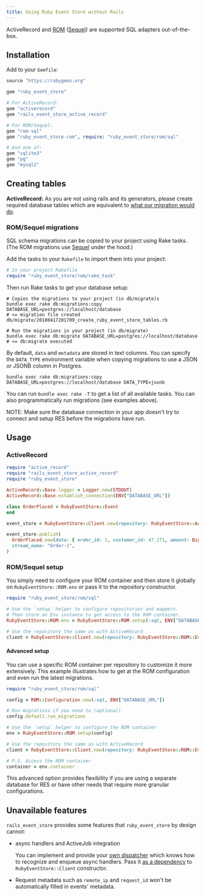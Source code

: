 ```yaml
---
title: Using Ruby Event Store without Rails
---
```


ActiveRecord and [ROM](http://rom-rb.org/) ([Sequel](https://github.com/jeremyevans/sequel)) are supported SQL adapters out-of-the-box.

## Installation

Add to your `Gemfile`:

```ruby
source "https://rubygems.org"

gem "ruby_event_store"

# For ActiveRecord:
gem "activerecord"
gem "rails_event_store_active_record"

# For ROM/Sequel:
gem "rom-sql"
gem "ruby_event_store-rom", require: "ruby_event_store/rom/sql"

# And one of:
gem "sqlite3"
gem "pg"
gem "mysql2"
```

## Creating tables

**ActiveRecord:** As you are not using rails and its generators, please create required database tables which are equivalent to [what our migration would do](https://github.com/RailsEventStore/rails_event_store/blob/master/rails_event_store_active_record/lib/rails_event_store_active_record/generators/templates/migration_template.rb).

### ROM/Sequel migrations

SQL schema migrations can be copied to your project using Rake tasks. (The ROM migrations use [Sequel](https://github.com/jeremyevans/sequel) under the hood.)

Add the tasks to your `Rakefile` to import them into your project:

```ruby
# In your project Rakefile
require "ruby_event_store/rom/rake_task"
```

Then run Rake tasks to get your database setup:

```shell
# Copies the migrations to your project (in db/migrate)s
bundle exec rake db:migrations:copy DATABASE_URL=postgres://localhost/database
# <= migration file created db/migrate/20180417201709_create_ruby_event_store_tables.rb

# Run the migrations in your project (in db/migrate)
bundle exec rake db:migrate DATABASE_URL=postgres://localhost/database
# <= db:migrate executed
```

By default, `data` and `metadata` are stored in text columns. You can specify the `DATA_TYPE` environment variable when copying migrations to use a JSON or JSONB column in Postgres.

```shell
bundle exec rake db:migrations:copy DATABASE_URL=postgres://localhost/database DATA_TYPE=jsonb
```

You can run `bundle exec rake -T` to get a list of all available tasks. You can also programmatically run migrations (see examples above).

NOTE: Make sure the database connection in your app doesn't try to connect and setup RES before the migrations have run.

## Usage

### ActiveRecord

```ruby
require "active_record"
require "rails_event_store_active_record"
require "ruby_event_store"

ActiveRecord::Base.logger = Logger.new(STDOUT)
ActiveRecord::Base.establish_connection(ENV["DATABASE_URL"])

class OrderPlaced < RubyEventStore::Event
end

event_store = RubyEventStore::Client.new(repository: RubyEventStore::ActiveRecord::EventRepository.new)

event_store.publish(
  OrderPlaced.new(data: { order_id: 1, customer_id: 47_271, amount: BigDecimal.new("20.00") }),
  stream_name: "Order-1",
)
```

### ROM/Sequel setup

You simply need to configure your ROM container and then store it globally on `RubyEventStore::ROM.env` or pass it to the repository constructor.

```ruby
require "ruby_event_store/rom/sql"

# Use the `setup` helper to configure repositories and mappers.
# Then store an Env instance to get access to the ROM container.
RubyEventStore::ROM.env = RubyEventStore::ROM.setup(:sql, ENV["DATABASE_URL"])

# Use the repository the same as with ActiveRecord
client = RubyEventStore::Client.new(repository: RubyEventStore::ROM::EventRepository.new)
```

#### Advanced setup

You can use a specific ROM container per repository to customize it more extensively. This example illustrates how to get at the ROM configuration and even run the latest migrations.

```ruby
require "ruby_event_store/rom/sql"

config = ROM::Configuration.new(:sql, ENV["DATABASE_URL"])

# Run migrations if you need to (optional)
config.default.run_migrations

# Use the `setup` helper to configure the ROM container
env = RubyEventStore::ROM.setup(config)

# Use the repository the same as with ActiveRecord
client = RubyEventStore::Client.new(repository: RubyEventStore::ROM::EventRepository.new(rom: env))

# P.S. Access the ROM container
container = env.container
```

This advanced option provides flexibility if you are using a separate database for RES or have other needs that require more granular configurations.

## Unavailable features

`rails_event_store` provides some features that `ruby_event_store` by design cannot:

- async handlers and ActiveJob integration

  You can implement and provide your [own dispatcher](https://github.com/RailsEventStore/rails_event_store/blob/a6ffb8a535373023296222bbbb5dd6ee131a6792/rails_event_store/lib/rails_event_store/active_job_dispatcher.rb#L47) which knows how to recognize and enqueue async handlers. Pass it [as a dependency](https://github.com/RailsEventStore/rails_event_store/blob/a6ffb8a535373023296222bbbb5dd6ee131a6792/rails_event_store/lib/rails_event_store/client.rb#L4) to `RubyEventStore::Client` constructor.

* Request metadata such as `remote_ip` and `request_id` won't be automatically filled in events' metadata.

